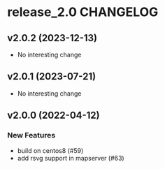 # release_2.0 CHANGELOG

## v2.0.2 (2023-12-13)

- No interesting change

## v2.0.1 (2023-07-21)

- No interesting change

## v2.0.0 (2022-04-12)

### New Features

- build on centos8 (#59)
- add rsvg support in mapserver (#63)


